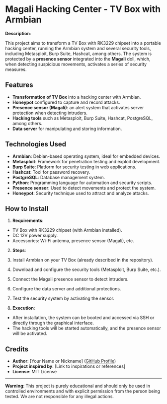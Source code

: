 # Magali Hacking Center - TV Box with Armbian

**Description**:

This project aims to transform a TV Box with RK3229 chipset into a portable hacking center, running the Armbian system and several security tools, including Metasploit, Burp Suite, Hashcat, among others. The system is protected by a **presence sensor** integrated into the **Magali** doll, which, when detecting suspicious movements, activates a series of security measures.

## Features
- **Transformation of TV Box** into a hacking center with Armbian.
- **Honeypot** configured to capture and record attacks.
- **Presence sensor (Magali)**: an alert system that activates server protection when detecting intruders.
- **Hacking tools** such as Metasploit, Burp Suite, Hashcat, PostgreSQL, among others.
- **Data server** for manipulating and storing information.

## Technologies Used
- **Armbian**: Debian-based operating system, ideal for embedded devices.
- **Metasploit**: Framework for penetration testing and exploit development.
- **Burp Suite**: Platform for security testing in web applications.
- **Hashcat**: Tool for password recovery.
- **PostgreSQL**: Database management system.
- **Python**: Programming language for automation and security scripts.
- **Presence sensor**: Used to detect movements and protect the system.
- **Honeypot**: Security technique used to attract and analyze attacks.

## How to Install

1. **Requirements**:
- TV Box with RK3229 chipset (with Armbian installed).
- DC 12V power supply.
- Accessories: Wi-Fi antenna, presence sensor (Magali), etc.

2. **Steps**:
1. Install Armbian on your TV Box (already described in the repository).
2. Download and configure the security tools (Metasploit, Burp Suite, etc.).
3. Connect the Magali presence sensor to detect intruders.
4. Configure the data server and additional protections.
5. Test the security system by activating the sensor.

3. **Execution**:
- After installation, the system can be booted and accessed via SSH or directly through the graphical interface.
- The hacking tools will be started automatically, and the presence sensor will be activated.

## Credits

- **Author**: [Your Name or Nickname] ([GitHub Profile](https://github.com/your-profile))
- **Project inspired by**: [Link to inspirations or references]
- **License**: MIT License

---

**Warning**: This project is purely educational and should only be used in controlled environments and with explicit permission from the person being tested. We are not responsible for any illegal actions.

